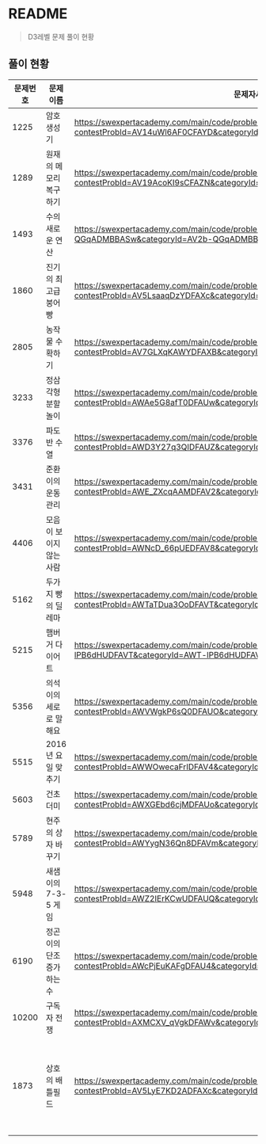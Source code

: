 # README

> D3레벨 문제 풀이 현황



## 풀이 현황



| 문제번호 | 문제이름                  | 문제자세히보기                                               | 분류     | 기타             |
| -------- | ------------------------- | ------------------------------------------------------------ | -------- | ---------------- |
| 1225     | 암호생성기                | https://swexpertacademy.com/main/code/problem/problemDetail.do?contestProbId=AV14uWl6AF0CFAYD&categoryId=AV14uWl6AF0CFAYD&categoryType=CODE&&& |          |                  |
| 1289     | 원재의 메모리 복구하기    | https://swexpertacademy.com/main/code/problem/problemDetail.do?contestProbId=AV19AcoKI9sCFAZN&categoryId=AV19AcoKI9sCFAZN&categoryType=CODE |          |                  |
| 1493     | 수의 새로운 연산          | https://swexpertacademy.com/main/code/problem/problemDetail.do?contestProbId=AV2b-QGqADMBBASw&categoryId=AV2b-QGqADMBBASw&categoryType=CODE |          |                  |
| 1860     | 진기의 최고급 붕어빵      | https://swexpertacademy.com/main/code/problem/problemDetail.do?contestProbId=AV5LsaaqDzYDFAXc&categoryId=AV5LsaaqDzYDFAXc&categoryType=CODE |          |                  |
| 2805     | 농작물 수확하기           | https://swexpertacademy.com/main/code/problem/problemDetail.do?contestProbId=AV7GLXqKAWYDFAXB&categoryId=AV7GLXqKAWYDFAXB&categoryType=CODE |          |                  |
| 3233     | 정삼각형 분할 놀이        | https://swexpertacademy.com/main/code/problem/problemDetail.do?contestProbId=AWAe5G8afT0DFAUw&categoryId=AWAe5G8afT0DFAUw&categoryType=CODE |          |                  |
| 3376     | 파도반 수열               | https://swexpertacademy.com/main/code/problem/problemDetail.do?contestProbId=AWD3Y27q3QIDFAUZ&categoryId=AWD3Y27q3QIDFAUZ&categoryType=CODE |          |                  |
| 3431     | 준환이의 운동관리         | https://swexpertacademy.com/main/code/problem/problemDetail.do?contestProbId=AWE_ZXcqAAMDFAV2&categoryId=AWE_ZXcqAAMDFAV2&categoryType=CODE |          |                  |
| 4406     | 모음이 보이지 않는 사람   | https://swexpertacademy.com/main/code/problem/problemDetail.do?contestProbId=AWNcD_66pUEDFAV8&categoryId=AWNcD_66pUEDFAV8&categoryType=CODE |          |                  |
| 5162     | 두가지 빵의 딜레마        | https://swexpertacademy.com/main/code/problem/problemDetail.do?contestProbId=AWTaTDua3OoDFAVT&categoryId=AWTaTDua3OoDFAVT&categoryType=CODE |          |                  |
| 5215     | 햄버거 다이어트           | https://swexpertacademy.com/main/code/problem/problemDetail.do?contestProbId=AWT-lPB6dHUDFAVT&categoryId=AWT-lPB6dHUDFAVT&categoryType=CODE |          |                  |
| 5356     | 의석이의 세로로 말해요    | https://swexpertacademy.com/main/code/problem/problemDetail.do?contestProbId=AWVWgkP6sQ0DFAUO&categoryId=AWVWgkP6sQ0DFAUO&categoryType=CODE |          |                  |
| 5515     | 2016년 요일 맞추기        | https://swexpertacademy.com/main/code/problem/problemDetail.do?contestProbId=AWWOwecaFrIDFAV4&categoryId=AWWOwecaFrIDFAV4&categoryType=CODE |          |                  |
| 5603     | 건초더미                  | https://swexpertacademy.com/main/code/problem/problemDetail.do?contestProbId=AWXGEbd6cjMDFAUo&categoryId=AWXGEbd6cjMDFAUo&categoryType=CODE |          |                  |
| 5789     | 현주의 상자 바꾸기        | https://swexpertacademy.com/main/code/problem/problemDetail.do?contestProbId=AWYygN36Qn8DFAVm&categoryId=AWYygN36Qn8DFAVm&categoryType=CODE |          |                  |
| 5948     | 새샘이의 7-3-5 게임       | https://swexpertacademy.com/main/code/problem/problemDetail.do?contestProbId=AWZ2IErKCwUDFAUQ&categoryId=AWZ2IErKCwUDFAUQ&categoryType=CODE |          |                  |
| 6190     | 정곤이의 단조 증가하는 수 | https://swexpertacademy.com/main/code/problem/problemDetail.do?contestProbId=AWcPjEuKAFgDFAU4&categoryId=AWcPjEuKAFgDFAU4&categoryType=CODE |          |                  |
| 10200    | 구독자 전쟁               | https://swexpertacademy.com/main/code/problem/problemDetail.do?contestProbId=AXMCXV_qVgkDFAWv&categoryId=AXMCXV_qVgkDFAWv&categoryType=CODE |          |                  |
| 1873     | 상호의 배틀필드           | https://swexpertacademy.com/main/code/problem/problemDetail.do?contestProbId=AV5LyE7KD2ADFAXc&categoryId=AV5LyE7KD2ADFAXc&categoryType=CODE | 델타탐색 | 계절보충수업문제 |

